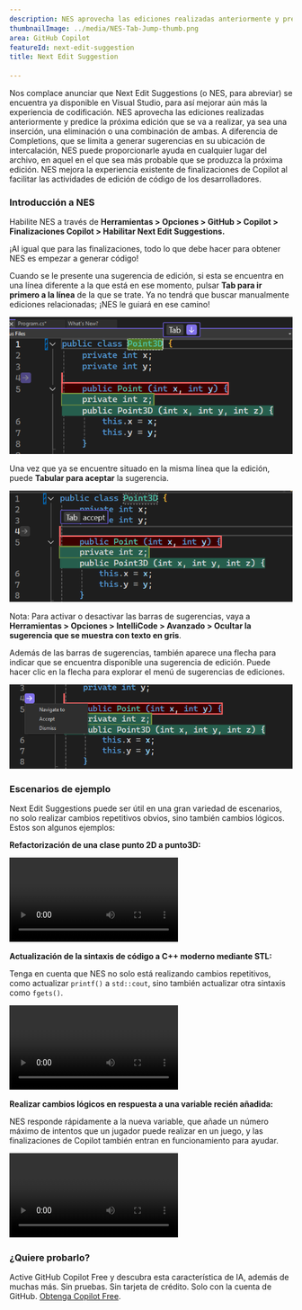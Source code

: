 ```yaml
---
description: NES aprovecha las ediciones realizadas anteriormente y predice la próxima edición que se va a realizar, ya sea una inserción, una eliminación o una combinación de ambas.
thumbnailImage: ../media/NES-Tab-Jump-thumb.png
area: GitHub Copilot
featureId: next-edit-suggestion
title: Next Edit Suggestion

---
```



Nos complace anunciar que Next Edit Suggestions (o NES, para abreviar) se encuentra ya disponible en Visual Studio, para así mejorar aún más la experiencia de codificación. NES aprovecha las ediciones realizadas anteriormente y predice la próxima edición que se va a realizar, ya sea una inserción, una eliminación o una combinación de ambas. A diferencia de Completions, que se limita a generar sugerencias en su ubicación de intercalación, NES puede proporcionarle ayuda en cualquier lugar del archivo, en aquel en el que sea más probable que se produzca la próxima edición. NES mejora la experiencia existente de finalizaciones de Copilot al facilitar las actividades de edición de código de los desarrolladores.

### Introducción a NES
Habilite NES a través de **Herramientas > Opciones > GitHub > Copilot > Finalizaciones Copilot > Habilitar Next Edit Suggestions.**

¡Al igual que para las finalizaciones, todo lo que debe hacer para obtener NES es empezar a generar código!

Cuando se le presente una sugerencia de edición, si esta se encuentra en una línea diferente a la que está en ese momento, pulsar **Tab para ir primero a la línea** de la que se trate. Ya no tendrá que buscar manualmente ediciones relacionadas; ¡NES le guiará en ese camino!

 ![Pestaña NES para saltar a barra de sugerencias](../media/NES-Tab-Jump.png)

Una vez que ya se encuentre situado en la misma línea que la edición, puede **Tabular para aceptar** la sugerencia.

  ![Barra de sugerencias Tab to Accept NES](../media/NES-Tab-Accept.png)

Nota: Para activar o desactivar las barras de sugerencias, vaya a **Herramientas > Opciones > IntelliCode > Avanzado > Ocultar la sugerencia que se muestra con texto en gris**. 

Además de las barras de sugerencias, también aparece una flecha para indicar que se encuentra disponible una sugerencia de edición. Puede hacer clic en la flecha para explorar el menú de sugerencias de ediciones.

  ![Flecha acanalada NES](../media/NES-Gutter-Arrow.png)


### Escenarios de ejemplo
Next Edit Suggestions puede ser útil en una gran variedad de escenarios, no solo realizar cambios repetitivos obvios, sino también cambios lógicos. Estos son algunos ejemplos:

**Refactorización de una clase punto 2D a punto3D:**
 
![Clase punto de refactorización NES](../media/NES-Point.mp4)

**Actualización de la sintaxis de código a C++ moderno mediante STL:**

Tenga en cuenta que NES no solo está realizando cambios repetitivos, como actualizar `printf()` a `std::cout`, sino también actualizar otra sintaxis como `fgets()`.

![Sintaxis de actualización de C++ de NES](../media/NES-Migration.mp4)

**Realizar cambios lógicos en respuesta a una variable recién añadida:**

NES responde rápidamente a la nueva variable, que añade un número máximo de intentos que un jugador puede realizar en un juego, y las finalizaciones de Copilot también entran en funcionamiento para ayudar.

![Adición de variables nuevas NES](../media/NES-AddVariable.mp4)

### ¿Quiere probarlo?
Active GitHub Copilot Free y descubra esta característica de IA, además de muchas más.
 Sin pruebas. Sin tarjeta de crédito. Solo con la cuenta de GitHub. [Obtenga Copilot Free](https://github.com/settings/copilot).
